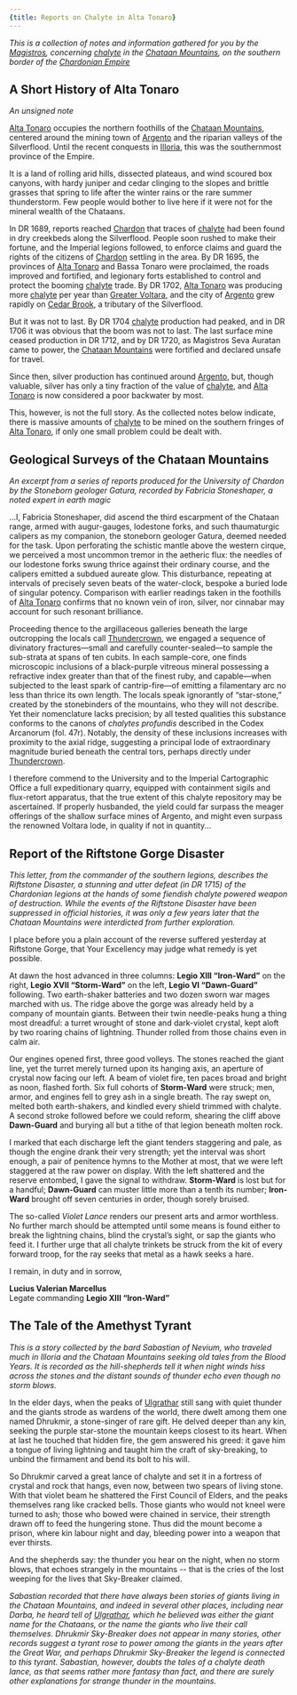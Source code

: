 ```yaml
---
{title: Reports on Chalyte in Alta Tonaro}
---
```

*This is a collection of notes and information gathered for you by the [Magistros](<../../../people/chardonians/mitus-verina-auratan.md>), concerning [chalyte](<../../../things/materials/chalyte.md>) in the [Chataan Mountains](<../../../gazetteer/greater-chardon/chataan-mountains.md>), on the southern border of the [Chardonian Empire](<../../../gazetteer/greater-chardon/chardonian-empire/chardonian-empire.md>)*

## A Short History of Alta Tonaro
*An unsigned note*

[Alta Tonaro](<../../../gazetteer/greater-chardon/chardonian-empire/alta-tonaro.md>) occupies the northern foothills of the [Chataan Mountains](<../../../gazetteer/greater-chardon/chataan-mountains.md>), centered around the mining town of [Argento](<../../../gazetteer/greater-chardon/chardonian-empire/argento.md>) and the riparian valleys of the Silverflood. Until the recent conquests in [Illoria](<../../../gazetteer/nevos-and-apporia/illoria.md>), this was the southernmost province of the Empire. 

It is a land of rolling arid hills, dissected plateaus, and wind scoured box canyons, with hardy juniper and cedar clinging to the slopes and brittle grasses that spring to life after the winter rains or the rare summer thunderstorm. Few people would bother to live here if it were not for the mineral wealth of the Chataans. 

In DR 1689, reports reached [Chardon](<../../../gazetteer/greater-chardon/chardonian-empire/chardon/chardon.md>) that traces of [chalyte](<../../../things/materials/chalyte.md>) had been found in dry creekbeds along the Silverflood. People soon rushed to make their fortune, and the Imperial legions followed, to enforce claims and guard the rights of the citizens of [Chardon](<../../../gazetteer/greater-chardon/chardonian-empire/chardon/chardon.md>) settling in the area. By DR 1695, the provinces of [Alta Tonaro](<../../../gazetteer/greater-chardon/chardonian-empire/alta-tonaro.md>) and Bassa Tonaro were proclaimed, the roads improved and fortified, and legionary forts established to control and protect the booming [chalyte](<../../../things/materials/chalyte.md>) trade. By DR 1702, [Alta Tonaro](<../../../gazetteer/greater-chardon/chardonian-empire/alta-tonaro.md>) was producing more [chalyte](<../../../things/materials/chalyte.md>) per year than [Greater Voltara](<../../../gazetteer/northwest-coast/northern-provinces/greater-voltara.md>), and the city of [Argento](<../../../gazetteer/greater-chardon/chardonian-empire/argento.md>) grew rapidly on [Cedar Brook](<../../../gazetteer/greater-chardon/cedar-brook.md>), a tributary of the Silverflood. 

But it was not to last. By DR 1704 [chalyte](<../../../things/materials/chalyte.md>) production had peaked, and in DR 1706 it was obvious that the boom was not to last. The last surface mine ceased production in DR 1712, and by DR 1720, as Magistros Seva Auratan came to power, the [Chataan Mountains](<../../../gazetteer/greater-chardon/chataan-mountains.md>) were fortified and declared unsafe for travel. 

Since then, silver production has continued around [Argento](<../../../gazetteer/greater-chardon/chardonian-empire/argento.md>), but, though valuable, silver has only a tiny fraction of the value of [chalyte](<../../../things/materials/chalyte.md>), and [Alta Tonaro](<../../../gazetteer/greater-chardon/chardonian-empire/alta-tonaro.md>) is now considered a poor backwater by most.

This, however, is not the full story. As the collected notes below indicate, there is massive amounts of [chalyte](<../../../things/materials/chalyte.md>) to be mined on the southern fringes of [Alta Tonaro](<../../../gazetteer/greater-chardon/chardonian-empire/alta-tonaro.md>), if only one small problem could be dealt with.

## Geological Surveys of the Chataan Mountains
*An excerpt from a series of reports produced for the University of Chardon by the Stoneborn geologer Gatura, recorded by Fabricia Stoneshaper, a noted expert in earth magic*

…I, Fabricia Stoneshaper, did ascend the third escarpment of the Chataan range, armed with augur-gauges, lodestone forks, and such thaumaturgic calipers as my companion, the stoneborn geologer  Gatura, deemed needed for the task. Upon perforating the schistic mantle above the western cirque, we perceived a most uncommon tremor in the aetheric flux: the needles of our lodestone forks swung thrice against their ordinary course, and the calipers emitted a subdued aureate glow. This disturbance, repeating at intervals of precisely seven beats of the water-clock, bespoke a buried lode of singular potency. Comparison with earlier readings taken in the foothills of [Alta Tonaro](<../../../gazetteer/greater-chardon/chardonian-empire/alta-tonaro.md>) confirms that no known vein of iron, silver, nor cinnabar may account for such resonant brilliance.

Proceeding thence to the argillaceous galleries beneath the large outcropping the locals call [Thundercrown](<../../../gazetteer/greater-chardon/thundercrown.md>), we engaged a sequence of divinatory fractures—small and carefully counter-sealed—to sample the sub-strata at spans of ten cubits. In each sample-core, one finds microscopic inclusions of a black-purple vitreous mineral possessing a refractive index greater than that of the finest ruby, and capable—when subjected to the least spark of cantrip-fire—of emitting a filamentary arc no less than thrice its own length. The locals speak ignorantly of “star-stone,” created by the stonebinders of the mountains, who they will not describe. Yet their nomenclature lacks precision; by all tested qualities this substance conforms to the canons of _chalytes profundis_ described in the Codex Arcanorum (fol. 47r). Notably, the density of these inclusions increases with proximity to the axial ridge, suggesting a principal lode of extraordinary magnitude buried beneath the central tors, perhaps directly under [Thundercrown](<../../../gazetteer/greater-chardon/thundercrown.md>). 

I therefore commend to the University and to the Imperial Cartographic Office a full expeditionary quarry, equipped with containment sigils and flux-retort apparatus, that the true extent of this chalyte repository may be ascertained. If properly husbanded, the yield could far surpass the meager offerings of the shallow surface mines of Argento, and might even surpass the renowned Voltara lode, in quality if not in quantity...

## Report of the Riftstone Gorge Disaster
*This letter, from the commander of the southern legions, describes the Riftstone Disaster, a stunning and utter defeat (in DR 1715) of the Chardonian legions at the hands of some fiendish chalyte powered weapon of destruction. While the events of the Riftstone Disaster have been suppressed in official histories, it was only a few years later that the Chataan Mountains were interdicted from further exploration.*

I place before you a plain account of the reverse suffered yesterday at Riftstone Gorge, that Your Excellency may judge what remedy is yet possible.

At dawn the host advanced in three columns: **Legio XIII “Iron-Ward”** on the right, **Legio XVII “Storm-Ward”** on the left, **Legio VI “Dawn-Guard”** following. Two earth-shaker batteries and two dozen sworn war mages marched with us. The ridge above the gorge was already held by a company of mountain giants. Between their twin needle-peaks hung a thing most dreadful: a turret wrought of stone and dark-violet crystal, kept aloft by two roaring chains of lightning. Thunder rolled from those chains even in calm air.

Our engines opened first, three good volleys. The stones reached the giant line, yet the turret merely turned upon its hanging axis, an aperture of crystal now facing our left. A beam of violet fire, ten paces broad and bright as noon, flashed forth. Six full cohorts of **Storm-Ward** were struck; men, armor, and engines fell to grey ash in a single breath. The ray swept on, melted both earth-shakers, and kindled every shield trimmed with chalyte. A second stroke followed before we could reform, shearing the cliff above **Dawn-Guard** and burying all but a tithe of that legion beneath molten rock.

I marked that each discharge left the giant tenders staggering and pale, as though the engine drank their very strength; yet the interval was short enough, a pair of penitence hymns to the Mother at most, that we were left staggered at the raw power on display. With the left shattered and the reserve entombed, I gave the signal to withdraw. **Storm-Ward** is lost but for a handful; **Dawn-Guard** can muster little more than a tenth its number; **Iron-Ward** brought off seven centuries in order, though sorely bruised.

The so-called _Violet Lance_ renders our present arts and armor worthless. No further march should be attempted until some means is found either to break the lightning chains, blind the crystal’s sight, or sap the giants who feed it. I further urge that all chalyte trinkets be struck from the kit of every forward troop, for the ray seeks that metal as a hawk seeks a hare.

I remain, in duty and in sorrow,

**Lucius Valerian Marcellus**  
Legate commanding **Legio XIII “Iron-Ward”**

## The Tale of the Amethyst Tyrant
*This is a story collected by the bard Sabastian of Nevium, who traveled much in Illoria and the Chataan Mountains seeking old tales from the Blood Years. It is recorded as the hill-shepherds tell it when night winds hiss across the stones and the distant sounds of thunder echo even though no storm blows.*

In the elder days, when the peaks of [Ulgrathar](<../../../gazetteer/greater-chardon/ulgrathar.md>) still sang with quiet thunder and the giants strode as wardens of the world, there dwelt among them one named Dhrukmir, a stone-singer of rare gift. He delved deeper than any kin, seeking the purple star-stone the mountain keeps closest to its heart. When at last he touched that hidden fire, the gem answered his greed: it gave him a tongue of living lightning and taught him the craft of sky-breaking, to unbind the firmament and bend its bolt to his will.

So Dhrukmir carved a great lance of chalyte and set it in a fortress of crystal and rock that hangs, even now, between two spears of living stone. With that violet beam he shattered the First Council of Elders, and the peaks themselves rang like cracked bells. Those giants who would not kneel were turned to ash; those who bowed were chained in service, their strength drawn off to feed the hungering stone. Thus did the mount become a prison, where kin labour night and day, bleeding power into a weapon that ever thirsts.

And the shepherds say: the thunder you hear on the night, when no storm blows, that echoes strangely in the mountains -- that is the cries of the lost weeping for the lives that Sky-Breaker claimed. 

*Sabastian recorded that there have always been stories of giants living in the Chataan Mountains, and indeed in several other places, including near Darba, he heard tell of [Ulgrathar](<../../../gazetteer/greater-chardon/ulgrathar.md>), which he believed was either the giant name for the Chataans, or the name the giants who live their call themselves. Dhrukmir Sky-Breaker does not appear in many stories, other records suggest a tyrant rose to power among the giants in the years after the Great War, and perhaps Dhrukmir Sky-Breaker the legend is connected to this tyrant. Sabastian, however, doubts the tales of a chalyte death lance, as that seems rather more fantasy than fact, and there are surely other explanations for strange thunder in the mountains.*
